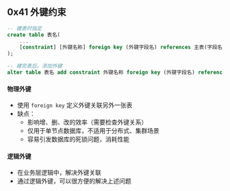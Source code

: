 ## 0x41 外键约束

```sql
-- 建表时指定
create table 表名(
    ...
    [constraint] [外键名称] foreign key (外键字段名) references 主表(字段名)
);

-- 建完表后，添加外键
alter table 表名 add constraint 外键名称 foreign key (外键字段名) references 主表(字段名);
```

#### 物理外键

- 使用 `foreign key` 定义外键关联另外一张表
- 缺点：
  - 影响增、删、改的效率（需要检查外键关系）
  - 仅用于单节点数据库，不适用于分布式、集群场景
  - 容易引发数据库的死锁问题，消耗性能

#### 逻辑外键

- 在业务层逻辑中，解决外键关联
- 通过逻辑外键，可以很方便的解决上述问题 